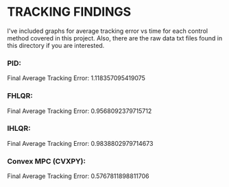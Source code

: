 # TRACKING FINDINGS

I've included graphs for average tracking error vs time for each control method covered in this project. Also, there are the raw data txt files found in this directory if you are interested.

### PID:
Final Average Tracking Error: 1.118357095419075
### FHLQR:
Final Average Tracking Error: 0.9568092379715712
### IHLQR:
Final Average Tracking Error: 0.9838802979714673
### Convex MPC (CVXPY):
Final Average Tracking Error: 0.5767811898811706
